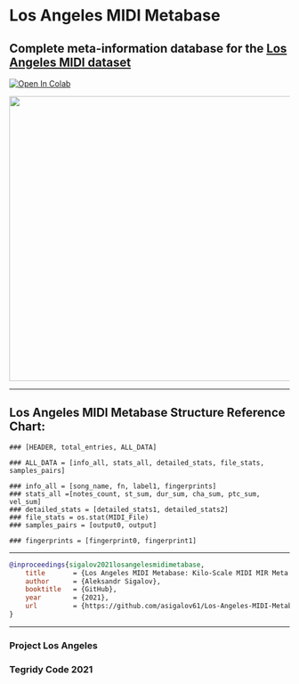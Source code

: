 # Los Angeles MIDI Metabase
## Complete meta-information database for the [Los Angeles MIDI dataset](https://github.com/asigalov61/Los-Angeles-MIDI-Dataset)

[![Open In Colab][colab-badge]][colab-notebook]

[colab-notebook]: <https://colab.research.google.com/github/asigalov61/Los-Angeles-MIDI-Metabase/blob/main/LAMB_Explorer_and_Tutorial.ipynb>
[colab-badge]: <https://colab.research.google.com/assets/colab-badge.svg>
<img width="512" src="https://github.com/asigalov61/Los-Angeles-MIDI-Metabase/raw/main/Artwork/Interconnected_Infinite_Meta_Music_Universe.jpg">


***

## Los Angeles MIDI Metabase Structure Reference Chart:
```
### [HEADER, total_entries, ALL_DATA]

### ALL_DATA = [info_all, stats_all, detailed_stats, file_stats, samples_pairs]

### info_all = [song_name, fn, label1, fingerprints]
### stats_all =[notes_count, st_sum, dur_sum, cha_sum, ptc_sum, vel_sum]
### detailed_stats = [detailed_stats1, detailed_stats2]
### file_stats = os.stat(MIDI_File)
### samples_pairs = [output0, output]

### fingerprints = [fingerprint0, fingerprint1]
```
***

```bibTex
@inproceedings{sigalov2021losangelesmidimetabase,
    title       = {Los Angeles MIDI Metabase: Kilo-Scale MIDI MIR Meta Database},
    author      = {Aleksandr Sigalov},
    booktitle   = {GitHub},
    year        = {2021},
    url         = {https://github.com/asigalov61/Los-Angeles-MIDI-Metabase}
}
```
***

### Project Los Angeles

### Tegridy Code 2021


